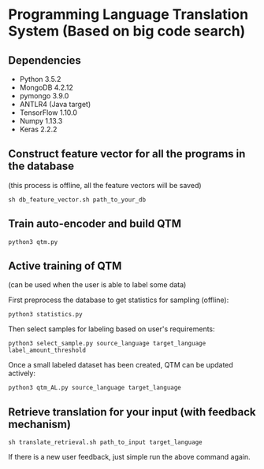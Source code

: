 # Programming Language Translation System (Based on big code search)

## Dependencies
- Python 3.5.2
- MongoDB 4.2.12
- pymongo 3.9.0
- ANTLR4 (Java target)
- TensorFlow 1.10.0
- Numpy 1.13.3
- Keras 2.2.2

## Construct feature vector for all the programs in the database
(this process is offline, all the feature vectors will be saved)

`sh db_feature_vector.sh path_to_your_db`

## Train auto-encoder and build QTM

`python3 qtm.py`

## Active training of QTM
(can be used when the user is able to label some data)

First preprocess the database to get statistics for sampling (offline):

`python3 statistics.py`

Then select samples for labeling based on user's requirements:

`python3 select_sample.py source_language target_language label_amount_threshold`

Once a small labeled dataset has been created, QTM can be updated actively:

`python3 qtm_AL.py source_language target_language`

## Retrieve translation for your input (with feedback mechanism)

`sh translate_retrieval.sh path_to_input target_language`

If there is a new user feedback, just simple run the above command again.

